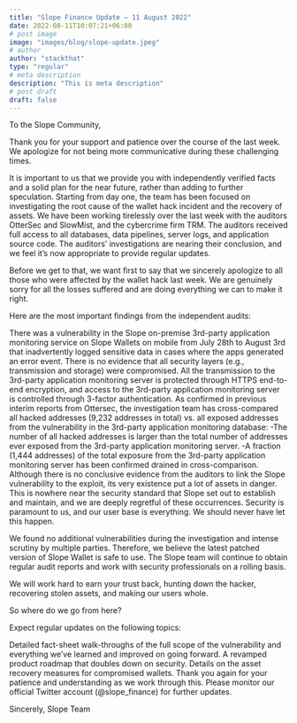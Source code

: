 ```yaml
---
title: "Slope Finance Update — 11 August 2022"
date: 2022-08-11T10:07:21+06:00
# post image
image: "images/blog/slope-update.jpeg"
# author
author: "stackthat"
type: "regular"
# meta description
description: "This is meta description"
# post draft
draft: false
---
```


To the Slope Community,

Thank you for your support and patience over the course of the last week. We apologize for not being more communicative during these challenging times.

It is important to us that we provide you with independently verified facts and a solid plan for the near future, rather than adding to further speculation. Starting from day one, the team has been focused on investigating the root cause of the wallet hack incident and the recovery of assets. We have been working tirelessly over the last week with the auditors OtterSec and SlowMist, and the cybercrime firm TRM. The auditors received full access to all databases, data pipelines, server logs, and application source code. The auditors’ investigations are nearing their conclusion, and we feel it’s now appropriate to provide regular updates.

Before we get to that, we want first to say that we sincerely apologize to all those who were affected by the wallet hack last week. We are genuinely sorry for all the losses suffered and are doing everything we can to make it right.

Here are the most important findings from the independent audits:

There was a vulnerability in the Slope on-premise 3rd-party application monitoring service on Slope Wallets on mobile from July 28th to August 3rd that inadvertently logged sensitive data in cases where the apps generated an error event.
There is no evidence that all security layers (e.g., transmission and storage) were compromised. All the transmission to the 3rd-party application monitoring server is protected through HTTPS end-to-end encryption, and access to the 3rd-party application monitoring server is controlled through 3-factor authentication.
As confirmed in previous interim reports from Ottersec, the investigation team has cross-compared all hacked addresses (9,232 addresses in total) vs. all exposed addresses from the vulnerability in the 3rd-party application monitoring database:
-The number of all hacked addresses is larger than the total number of addresses ever exposed from the 3rd-party application monitoring server.
-A fraction (1,444 addresses) of the total exposure from the 3rd-party application monitoring server has been confirmed drained in cross-comparison.
Although there is no conclusive evidence from the auditors to link the Slope vulnerability to the exploit, its very existence put a lot of assets in danger. This is nowhere near the security standard that Slope set out to establish and maintain, and we are deeply regretful of these occurrences. Security is paramount to us, and our user base is everything. We should never have let this happen.

We found no additional vulnerabilities during the investigation and intense scrutiny by multiple parties. Therefore, we believe the latest patched version of Slope Wallet is safe to use. The Slope team will continue to obtain regular audit reports and work with security professionals on a rolling basis.

We will work hard to earn your trust back, hunting down the hacker, recovering stolen assets, and making our users whole.

So where do we go from here?

Expect regular updates on the following topics:

Detailed fact-sheet walk-throughs of the full scope of the vulnerability and everything we’ve learned and improved on going forward.
A revamped product roadmap that doubles down on security.
Details on the asset recovery measures for compromised wallets.
Thank you again for your patience and understanding as we work through this. Please monitor our official Twitter account (@slope_finance) for further updates.

Sincerely,
Slope Team

[Official announcement of the Slope Finance update]: https://slope-finance.medium.com/slope-update-11-august-2022-31d678d7cd97